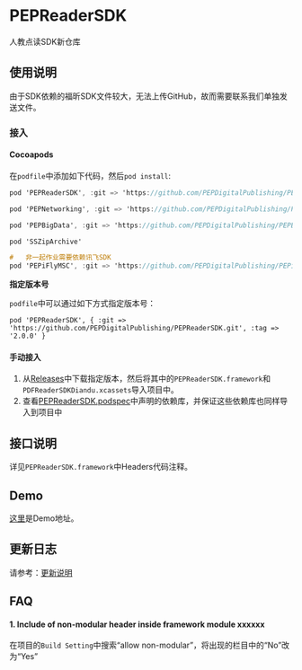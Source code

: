 # PEPReaderSDK
人教点读SDK新仓库



## 使用说明

由于SDK依赖的福昕SDK文件较大，无法上传GitHub，故而需要联系我们单独发送文件。


### 接入

#### Cocoapods

在`podfile`中添加如下代码，然后`pod install`:

```Objective-C
pod 'PEPReaderSDK', :git => 'https://github.com/PEPDigitalPublishing/PEPReaderSDK.git'

pod 'PEPNetworking', :git => 'https://github.com/PEPDigitalPublishing/PEPNetworking.git'

pod 'PEPBigData', :git => 'https://github.com/PEPDigitalPublishing/PEPBigData.git'

pod 'SSZipArchive'

#   非一起作业需要依赖讯飞SDK
pod 'PEPiFlyMSC', :git => 'https://github.com/PEPDigitalPublishing/PEPiFlyMSC.git'
```


**指定版本号**

`podfile`中可以通过如下方式指定版本号：

```
pod 'PEPReaderSDK', { :git => 'https://github.com/PEPDigitalPublishing/PEPReaderSDK.git', :tag => '2.0.0' }
```




#### 手动接入

1. 从[Releases](https://github.com/PEPDigitalPublishing/PEPReaderSDK/releases)中下载指定版本，然后将其中的`PEPReaderSDK.framework`和`PDFReaderSDKDiandu.xcassets`导入项目中。
2. 查看[PEPReaderSDK.podspec](https://github.com/PEPDigitalPublishing/PEPReaderSDK/blob/master/PEPReaderSDK.podspec)中声明的依赖库，并保证这些依赖库也同样导入到项目中



## 接口说明

详见`PEPReaderSDK.framework`中Headers代码注释。



## Demo

[这里]()是Demo地址。



## 更新日志

请参考：[更新说明]()







## FAQ

#### 1. Include of non-modular header inside framework module xxxxxx

在项目的`Build Setting`中搜索“allow non-modular”，将出现的栏目中的“No”改为“Yes”
